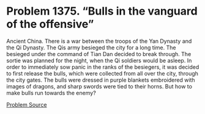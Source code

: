 # Problem 1375. “Bulls in the vanguard of the offensive”

Ancient China. There is a war between the troops of the Yan Dynasty and the Qi Dynasty. The Qis army besieged the city for a long time. The besieged under the command of Tian Dan decided to break through. The sortie was planned for the night, when the Qi soldiers would be asleep. In order to immediately sow panic in the ranks of the besiegers, it was decided to first release the bulls, which were collected from all over the city, through the city gates. The bulls were dressed in purple blankets embroidered with images of dragons, and sharp swords were tied to their horns. But how to make bulls run towards the enemy?

[Problem Source](https://www.trizland.ru/tasks/6143/)